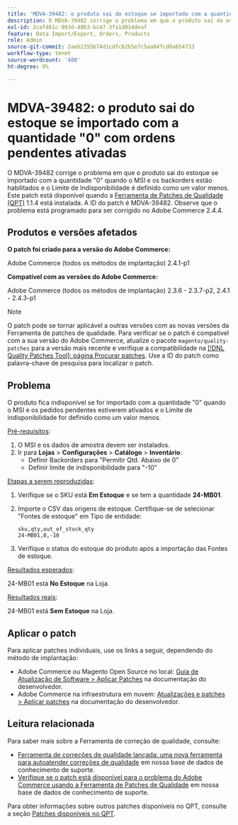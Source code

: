 ```yaml
---
title: 'MDVA-39482: o produto sai do estoque se importado com a quantidade "0" com ordens pendentes ativadas'
description: O MDVA-39482 corrige o problema em que o produto sai do estoque se importado com a quantidade "0" quando o MSI e os backorders estão habilitados e o Limite de Indisponibilidade é definido como um valor menos. Este patch está disponível quando a [Ferramenta de correções de qualidade (QPT)](https://experienceleague.adobe.com/en/docs/commerce-operations/upgrade-guide/patches/overview) 1.1.4 está instalada. A ID do patch é MDVA-39482. Observe que o problema está programado para ser corrigido no Adobe Commerce 2.4.4.
exl-id: 2caf461c-993d-48b3-bc47-3fa1d014deaf
feature: Data Import/Export, Orders, Products
role: Admin
source-git-commit: 2aeb2355b74d1cdfc62b5e7c5aa04fcd0a654733
workflow-type: tm+mt
source-wordcount: '480'
ht-degree: 0%

---
```


# MDVA-39482: o produto sai do estoque se importado com a quantidade &quot;0&quot; com ordens pendentes ativadas

O MDVA-39482 corrige o problema em que o produto sai do estoque se importado com a quantidade &quot;0&quot; quando o MSI e os backorders estão habilitados e o Limite de Indisponibilidade é definido como um valor menos. Este patch está disponível quando a [Ferramenta de Patches de Qualidade (QPT)](https://experienceleague.adobe.com/en/docs/commerce-operations/upgrade-guide/patches/overview) 1.1.4 está instalada. A ID do patch é MDVA-39482. Observe que o problema está programado para ser corrigido no Adobe Commerce 2.4.4.

## Produtos e versões afetados

**O patch foi criado para a versão do Adobe Commerce:**

Adobe Commerce (todos os métodos de implantação) 2.4.1-p1

**Compatível com as versões do Adobe Commerce:**

Adobe Commerce (todos os métodos de implantação) 2.3.6 - 2.3.7-p2, 2.4.1 - 2.4.3-p1

>[!NOTE]
>
>O patch pode se tornar aplicável a outras versões com as novas versões da Ferramenta de patches de qualidade. Para verificar se o patch é compatível com a sua versão do Adobe Commerce, atualize o pacote `magento/quality-patches` para a versão mais recente e verifique a compatibilidade na [[!DNL Quality Patches Tool]: página Procurar patches](https://experienceleague.adobe.com/tools/commerce-quality-patches/index.html). Use a ID do patch como palavra-chave de pesquisa para localizar o patch.

## Problema

O produto fica indisponível se for importado com a quantidade &quot;0&quot; quando o MSI e os pedidos pendentes estiverem ativados e o Limite de indisponibilidade for definido como um valor menos.

<u>Pré-requisitos</u>:

1. O MSI e os dados de amostra devem ser instalados.
1. Ir para **Lojas** > **Configurações** > **Catálogo** > **Inventário**:
   * Definir Backorders para &quot;Permitir Qtd. Abaixo de 0&quot;
   * Definir limite de indisponibilidade para &quot;-10&quot;

<u>Etapas a serem reproduzidas</u>:

1. Verifique se o SKU está **Em Estoque** e se tem a quantidade **24-MB01**.
1. Importe o CSV das origens de estoque. Certifique-se de selecionar &quot;Fontes de estoque&quot; em Tipo de entidade:

   ```code panel
   sku,qty,out_of_stock_qty
   24-MB01,0,-10
   ```

1. Verifique o status do estoque do produto após a importação das Fontes de estoque.

<u>Resultados esperados</u>:

24-MB01 está **No Estoque** na Loja.

<u>Resultados reais</u>:

24-MB01 está **Sem Estoque** na Loja.

## Aplicar o patch

Para aplicar patches individuais, use os links a seguir, dependendo do método de implantação:

* Adobe Commerce ou Magento Open Source no local: [Guia de Atualização de Software > Aplicar Patches](https://experienceleague.adobe.com/en/docs/commerce-operations/tools/quality-patches-tool/usage) na documentação do desenvolvedor.
* Adobe Commerce na infraestrutura em nuvem: [Atualizações e patches > Aplicar patches](https://experienceleague.adobe.com/en/docs/commerce-cloud-service/user-guide/develop/upgrade/apply-patches) na documentação do desenvolvedor.

## Leitura relacionada

Para saber mais sobre a Ferramenta de correção de qualidade, consulte:

* [Ferramenta de correções de qualidade lançada: uma nova ferramenta para autoatender correções de qualidade](/help/announcements/adobe-commerce-announcements/magento-quality-patches-released-new-tool-to-self-serve-quality-patches.md) em nossa base de dados de conhecimento de suporte.
* [Verifique se o patch está disponível para o problema do Adobe Commerce usando a Ferramenta de Patches de Qualidade](/help/support-tools/patches-available-in-qpt-tool/check-patch-for-magento-issue-with-magento-quality-patches.md) em nossa base de dados de conhecimento de suporte.

Para obter informações sobre outros patches disponíveis no QPT, consulte a seção [Patches disponíveis no QPT](https://support.magento.com/hc/en-us/sections/360010506631-Patches-available-in-QPT-tool-).
